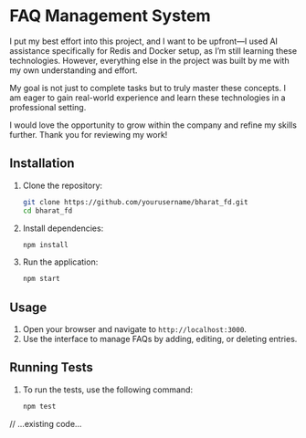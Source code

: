 # FAQ Management System

I put my best effort into this project, and I want to be upfront—I used AI assistance specifically for Redis and Docker setup, as I’m still learning these technologies. However, everything else in the project was built by me with my own understanding and effort.  

My goal is not just to complete tasks but to truly master these concepts. I am eager to gain real-world experience and learn these technologies in a professional setting.  

I would love the opportunity to grow within the company and refine my skills further. Thank you for reviewing my work!  

## Installation

1. Clone the repository:
   ```sh
   git clone https://github.com/yourusername/bharat_fd.git
   cd bharat_fd
   ```

2. Install dependencies:
   ```sh
   npm install
   ```

3. Run the application:
   ```sh
   npm start
   ```

## Usage

1. Open your browser and navigate to `http://localhost:3000`.
2. Use the interface to manage FAQs by adding, editing, or deleting entries.

## Running Tests

1. To run the tests, use the following command:
   ```sh
   npm test
   ```

// ...existing code...
